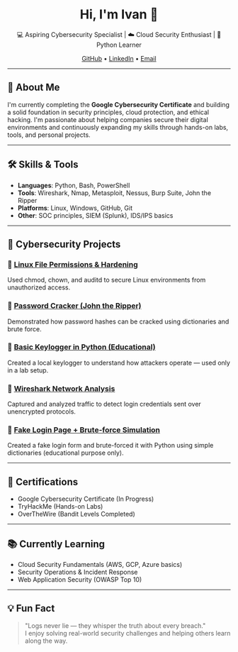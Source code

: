 <h1 align="center">Hi, I'm Ivan 👋</h1>

<p align="center">
  💻 Aspiring Cybersecurity Specialist | ☁️ Cloud Security Enthusiast | 🐍 Python Learner  
</p>

<p align="center">
  <a href="https://github.com/YOUR_USERNAME">GitHub</a> •
  <a href="https://www.linkedin.com/in/YOUR_LINKEDIN">LinkedIn</a> •
  <a href="mailto:youremail@example.com">Email</a>
</p>

---

## 🧠 About Me

I'm currently completing the **Google Cybersecurity Certificate** and building a solid foundation in security principles, cloud protection, and ethical hacking. I'm passionate about helping companies secure their digital environments and continuously expanding my skills through hands-on labs, tools, and personal projects.

---

## 🛠️ Skills & Tools

- **Languages**: Python, Bash, PowerShell
- **Tools**: Wireshark, Nmap, Metasploit, Nessus, Burp Suite, John the Ripper
- **Platforms**: Linux, Windows, GitHub, Git
- **Other**: SOC principles, SIEM (Splunk), IDS/IPS basics

---

## 🔐 Cybersecurity Projects

### 🔸 [Linux File Permissions & Hardening](https://github.com/YOUR_USERNAME/linux-hardening)
Used chmod, chown, and auditd to secure Linux environments from unauthorized access.

### 🔸 [Password Cracker (John the Ripper)](https://github.com/YOUR_USERNAME/password-cracker-jtr)
Demonstrated how password hashes can be cracked using dictionaries and brute force.

### 🔸 [Basic Keylogger in Python (Educational)](https://github.com/YOUR_USERNAME/python-keylogger)
Created a local keylogger to understand how attackers operate — used only in a lab setup.

### 🔸 [Wireshark Network Analysis](https://github.com/YOUR_USERNAME/wireshark-capture-analysis)
Captured and analyzed traffic to detect login credentials sent over unencrypted protocols.

### 🔸 [Fake Login Page + Brute-force Simulation](https://github.com/YOUR_USERNAME/fake-login-bruteforce)
Created a fake login form and brute-forced it with Python using simple dictionaries (educational purpose only).

---

## 📄 Certifications

- Google Cybersecurity Certificate (In Progress)
- TryHackMe (Hands-on Labs)
- OverTheWire (Bandit Levels Completed)

---

## 📚 Currently Learning

- Cloud Security Fundamentals (AWS, GCP, Azure basics)
- Security Operations & Incident Response
- Web Application Security (OWASP Top 10)

---

## 💡 Fun Fact
> "Logs never lie — they whisper the truth about every breach."  
> I enjoy solving real-world security challenges and helping others learn along the way.
